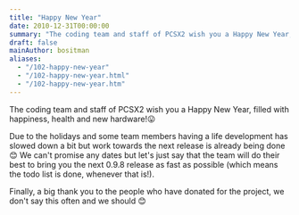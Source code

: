 ```yaml
---
title: "Happy New Year"
date: 2010-12-31T00:00:00
summary: "The coding team and staff of PCSX2 wish you a Happy New Year, filled with happiness, health and new hardware!"
draft: false
mainAuthor: bositman
aliases:
  - "/102-happy-new-year"
  - "/102-happy-new-year.html"
  - "/102-happy-new-year.htm"
---
```


The coding team and staff of PCSX2 wish you a Happy New Year, filled with happiness, health and new hardware!😛

Due to the holidays and some team members having a life development has
slowed down a bit but work towards the next release is already being
done
😊 We can't promise any dates but let's just say
that the team will do their best to bring you the next 0.9.8 release as
fast as possible (which means the todo list is done, whenever that
is!).

Finally, a big thank you to the people who have donated for the project,
we don't say this often and we should
😊
